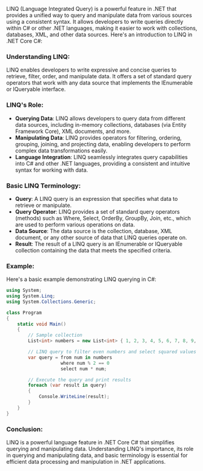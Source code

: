 LINQ (Language Integrated Query) is a powerful feature in .NET that provides a unified way to query and manipulate data from various sources using a consistent syntax. It allows developers to write queries directly within C# or other .NET languages, making it easier to work with collections, databases, XML, and other data sources. Here's an introduction to LINQ in .NET Core C#:

### Understanding LINQ:

LINQ enables developers to write expressive and concise queries to retrieve, filter, order, and manipulate data. It offers a set of standard query operators that work with any data source that implements the IEnumerable<T> or IQueryable<T> interface.

### LINQ's Role:

- **Querying Data**: LINQ allows developers to query data from different data sources, including in-memory collections, databases (via Entity Framework Core), XML documents, and more.
- **Manipulating Data**: LINQ provides operators for filtering, ordering, grouping, joining, and projecting data, enabling developers to perform complex data transformations easily.
- **Language Integration**: LINQ seamlessly integrates query capabilities into C# and other .NET languages, providing a consistent and intuitive syntax for working with data.

### Basic LINQ Terminology:

- **Query**: A LINQ query is an expression that specifies what data to retrieve or manipulate.
- **Query Operator**: LINQ provides a set of standard query operators (methods) such as Where, Select, OrderBy, GroupBy, Join, etc., which are used to perform various operations on data.
- **Data Source**: The data source is the collection, database, XML document, or any other source of data that LINQ queries operate on.
- **Result**: The result of a LINQ query is an IEnumerable<T> or IQueryable<T> collection containing the data that meets the specified criteria.

### Example:

Here's a basic example demonstrating LINQ querying in C#:

```csharp
using System;
using System.Linq;
using System.Collections.Generic;

class Program
{
    static void Main()
    {
        // Sample collection
        List<int> numbers = new List<int> { 1, 2, 3, 4, 5, 6, 7, 8, 9, 10 };

        // LINQ query to filter even numbers and select squared values
        var query = from num in numbers
                    where num % 2 == 0
                    select num * num;

        // Execute the query and print results
        foreach (var result in query)
        {
            Console.WriteLine(result);
        }
    }
}
```

### Conclusion:

LINQ is a powerful language feature in .NET Core C# that simplifies querying and manipulating data. Understanding LINQ's importance, its role in querying and manipulating data, and basic terminology is essential for efficient data processing and manipulation in .NET applications.